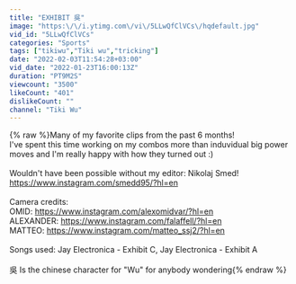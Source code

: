```yaml
---
title: "EXHIBIT 吳"
image: "https:\/\/i.ytimg.com\/vi\/5LLwQfClVCs\/hqdefault.jpg"
vid_id: "5LLwQfClVCs"
categories: "Sports"
tags: ["tikiwu","Tiki wu","tricking"]
date: "2022-02-03T11:54:28+03:00"
vid_date: "2022-01-23T16:00:13Z"
duration: "PT9M2S"
viewcount: "3500"
likeCount: "401"
dislikeCount: ""
channel: "Tiki Wu"
---
```

{% raw %}Many of my favorite clips from the past 6 months!<br />I've spent this time working on my combos more than induvidual big power moves and I'm really happy with how they turned out :)<br /><br />Wouldn't have been possible without my editor: Nikolaj Smed!<br /><a rel="nofollow" target="blank" href="https://www.instagram.com/smedd95/?hl=en">https://www.instagram.com/smedd95/?hl=en</a><br /><br />Camera credits:<br />OMID: <a rel="nofollow" target="blank" href="https://www.instagram.com/alexomidvar/?hl=en">https://www.instagram.com/alexomidvar/?hl=en</a><br />ALEXANDER: <a rel="nofollow" target="blank" href="https://www.instagram.com/falaffell/?hl=en">https://www.instagram.com/falaffell/?hl=en</a><br />MATTEO: <a rel="nofollow" target="blank" href="https://www.instagram.com/matteo_ssj2/?hl=en">https://www.instagram.com/matteo_ssj2/?hl=en</a><br /><br />Songs used: Jay Electronica - Exhibit C, Jay Electronica - Exhibit A<br /><br /> 吳 Is the chinese character for &quot;Wu&quot; for anybody wondering{% endraw %}
